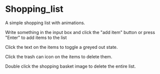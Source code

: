 # Shopping_list

A simple shopping list  with animations.

Write something in the input box and click the "add item" button or press "Enter" to add items to the list

Click the text on the items to toggle a greyed out state.

Click the trash can icon on the items to delete them.

Double click the shopping basket image to delete the entire list.

